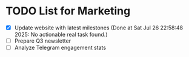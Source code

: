 # TODO List for Marketing

- [x] Update website with latest milestones  (Done at Sat Jul 26 22:58:48 2025: No actionable real task found.)
- [ ] Prepare Q3 newsletter
- [ ] Analyze Telegram engagement stats